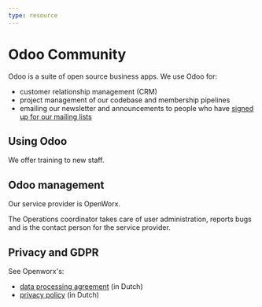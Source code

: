 ```yaml
---
type: resource
---
```


# Odoo Community

Odoo is a suite of open source business apps. We use Odoo for:

* customer relationship management (CRM)
* project management of our codebase and membership pipelines
* emailing our newsletter and announcements to people who have [signed up for our mailing lists](https://forms.gle/gn7wR2Eaxbv5g1BF9)

## Using Odoo

We offer training to new staff.

## Odoo management

Our service provider is OpenWorx.

The Operations coordinator takes care of user administration, reports bugs and is the contact person for the service provider.

## Privacy and GDPR

See Openworx's:

* [data processing agreement](https://www.openworx.nl/verwerkersovereenkomst) (in Dutch)
* [privacy policy](https://www.openworx.nl/privacy-statement) (in Dutch)
